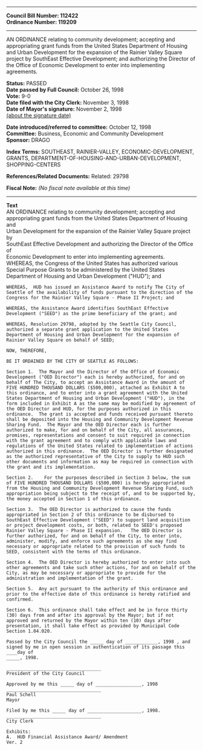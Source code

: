 * * * * *  
  
**Council Bill Number: [](#h0)[](#h2)112422**   
**Ordinance Number: 119209**  
  
* * * * *  
  
AN ORDINANCE relating to community development; accepting and appropriating grant funds from the United States Department of Housing and Urban Development for the expansion of the Rainier Valley Square project by SouthEast Effective Development; and authorizing the Director of the Office of Economic Development to enter into implementing agreements.  
  
**Status:** PASSED   
**Date passed by Full Council:** October 26, 1998   
**Vote:** 9-0   
**Date filed with the City Clerk:** November 3, 1998   
**Date of Mayor's signature:** November 2, 1998   
[(about the signature date)](/~public/approvaldate.htm)   
  
  
**Date introduced/referred to committee:** October 12, 1998   
**Committee:** Business, Economic and Community Development   
**Sponsor:** DRAGO   
  
**Index Terms:** SOUTHEAST, RAINIER-VALLEY, ECONOMIC-DEVELOPMENT, GRANTS, DEPARTMENT-OF-HOUSING-AND-URBAN-DEVELOPMENT, SHOPPING-CENTERS  
  
**References/Related Documents:** Related: 29798  
  
**Fiscal Note:** *(No fiscal note available at this time)*  
  
* * * * *  
  
**Text**  
    AN ORDINANCE relating to community development; accepting and  
    appropriating grant funds from the United States Department of Housing and  
    Urban Development for the expansion of the Rainier Valley Square project by  
    SouthEast Effective Development and authorizing the Director of the Office of  
    Economic Development to enter into implementing agreements.  
    WHEREAS, the Congress of the United States has authorized various  
    Special Purpose Grants to be administered by the United States  
    Department of Housing and Urban Development ("HUD"); and  
  
    WHEREAS,  HUD has issued an Assistance Award to notify The City of  
    Seattle of the availability of funds pursuant to the direction of the  
    Congress for the Rainier Valley Square - Phase II Project; and  
  
    WHEREAS, the Assistance Award identifies SouthEast Effective  
    Development ("SEED") as the prime beneficiary of the grant; and  
  
    WHEREAS, Resolution 29798, adopted by the Seattle City Council,  
    authorized a separate grant application to the United States  
    Department of Housing and Urban Development for the expansion of  
    Rainier Valley Square on behalf of SEED;  
  
    NOW, THEREFORE,  
  
    BE IT ORDAINED BY THE CITY OF SEATTLE AS FOLLOWS:  
  
    Section 1.  The Mayor and the Director of the Office of Economic  
    Development ("OED Director") each is hereby authorized, for and on  
    behalf of The City, to accept an Assistance Award in the amount of  
    FIVE HUNDRED THOUSAND DOLLARS ($500,000), attached as Exhibit A to  
    this ordinance, and to enter into a grant agreement with the United  
    States Department of Housing and Urban Development ("HUD"), in the  
    form included in Exhibit A as the same may be modified by agreement of  
    the OED Director and HUD, for the purposes authorized in this  
    ordinance.  The grant is accepted and funds received pursuant thereto  
    shall be deposited into the Housing and Community Development Revenue  
    Sharing Fund.  The Mayor and the OED Director each is further  
    authorized to make, for and on behalf of the City, all assurances,  
    promises, representations and consent to suit required in connection  
    with the grant agreement and to comply with applicable laws and  
    regulations of the United States related to implementation of actions  
    authorized in this ordinance.  The OED Director is further designated  
    as the authorized representative of the City to supply to HUD such  
    other documents and information as may be required in connection with  
    the grant and its implementation.  
  
    Section 2.    For the purposes described in Section 3 below, the sum  
    of FIVE HUNDRED THOUSAND DOLLARS ($500,000) is hereby appropriated  
    from the Housing and Community Development Revenue Sharing Fund, such  
    appropriation being subject to the receipt of, and to be supported by,  
    the money accepted in Section 1 of this ordinance.  
  
    Section 3.  The OED Director is authorized to cause the funds  
    appropriated in Section 2 of this ordinance to be disbursed to  
    SouthEast Effective Development ("SEED") to support land acquisition  
    or project development costs, or both, related to SEED's proposed  
    Rainier Valley Square - Phase II expansion.   The OED Director is  
    further authorized, for and on behalf of the City, to enter into,  
    administer, modify, and enforce such agreements as she may find  
    necessary or appropriate related to the provision of such funds to  
    SEED, consistent with the terms of this ordinance.  
  
    Section 4.  The OED Director is hereby authorized to enter into such  
    other agreements and take such other actions, for and on behalf of the  
    City, as may be necessary or appropriate to provide for the  
    administration and implementation of the grant.  
  
    Section 5.  Any act pursuant to the authority of this ordinance and  
    prior to the effective date of this ordinance is hereby ratified and  
    confirmed.  
  
    Section 6.  This ordinance shall take effect and be in force thirty  
    (30) days from and after its approval by the Mayor; but if not  
    approved and returned by the Mayor within ten (10) days after  
    presentation, it shall take effect as provided by Municipal Code  
    Section 1.04.020.  
  
    Passed by the City Council the _____ day of ____________, 1998 , and  
    signed by me in open session in authentication of its passage this ____day of  
    _____, 1998.  
  
    ___________________________________  
    President of the City Council  
  
    Approved by me this _____ day of _________________, 1998  
    ___________________________________  
    Paul Schell  
    Mayor  
  
    Filed by me this _____ day of ____________________, 1998.  
    ___________________________________  
    City Clerk  
  
    Exhibits:  
    A.  HUD Financial Assistance Award/ Amendment  
    Ver. 2  
